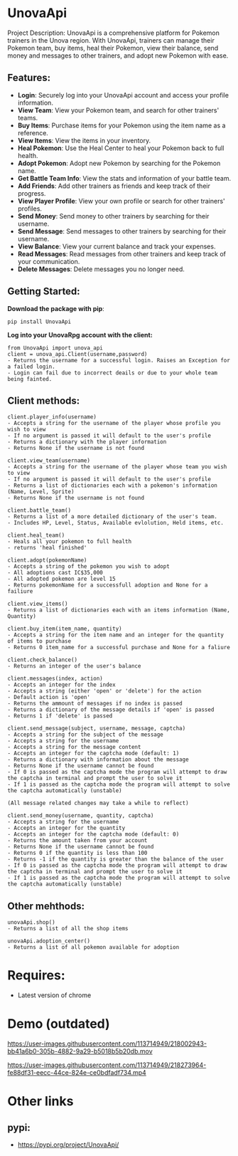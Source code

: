# UnovaApi
Project Description:
UnovaApi is a comprehensive platform for Pokemon trainers in the Unova region. With UnovaApi, trainers can manage their Pokemon team, buy items, heal their Pokemon, view their balance, send money and messages to other trainers, and adopt new Pokemon with ease.

## Features:

- **Login**: Securely log into your UnovaApi account and access your profile information.
- **View Team**: View your Pokemon team, and search for other trainers' teams.
- **Buy Items**: Purchase items for your Pokemon using the item name as a reference.
- **View Items**: View the items in your inventory.
- **Heal Pokemon**: Use the Heal Center to heal your Pokemon back to full health.
- **Adopt Pokemon**: Adopt new Pokemon by searching for the Pokemon name.
- **Get Battle Team Info**: View the stats and information of your battle team.
- **Add Friends**: Add other trainers as friends and keep track of their progress.
- **View Player Profile**: View your own profile or search for other trainers' profiles.
- **Send Money**: Send money to other trainers by searching for their username.
- **Send Message**: Send messages to other trainers by searching for their username.
- **View Balance**: View your current balance and track your expenses.
- **Read Messages**: Read messages from other trainers and keep track of your communication.
- **Delete Messages**: Delete messages you no longer need.

## Getting Started:
**Download the package with pip**:
```
pip install UnovaApi
```

**Log into your UnovaRpg account with the client:**
```
from UnovaApi import unova_api
client = unova_api.Client(username,password)
- Returns the username for a successful login. Raises an Exception for a failed login.
- Login can fail due to incorrect deails or due to your whole team being fainted.
```
## Client methods:
```
client.player_info(username)
- Accepts a string for the username of the player whose profile you wish to view
- If no argument is passed it will default to the user's profile
- Returns a dictionary with the player information
- Returns None if the username is not found

client.view_team(username)
- Accepts a string for the username of the player whose team you wish to view
- If no argument is passed it will default to the user's profile
- Returns a list of dictionaries each with a pokemon's information (Name, Level, Sprite)
- Returns None if the username is not found

client.battle_team()
- Returns a list of a more detailed dictionary of the user's team.
- Includes HP, Level, Status, Available evlolution, Held items, etc.

client.heal_team()
- Heals all your pokemon to full health
- returns 'heal finished'

client.adopt(pokemonName)
- Accepts a string of the pokemon you wish to adopt
- All adoptions cast IC$35,000
- All adopted pokemon are level 15
- Returns pokemonName for a successfull adoption and None for a failiure

client.view_items()
- Returns a list of dictionaries each with an items information (Name, Quantity)

client.buy_item(item_name, quantity)
- Accepts a string for the item name and an integer for the quantity of items to purchase
- Returns 0 item_name for a successful purchase and None for a faliure

client.check_balance()
- Returns an integer of the user's balance

client.messages(index, action)
- Accepts an integer for the index
- Accepts a string (either 'open' or 'delete') for the action
- Default action is 'open'
- Returns the ammount of messages if no index is passed
- Returns a dictionary of the message details if 'open' is passed
- Returns 1 if 'delete' is passed

client.send_message(subject, username, message, captcha)
- Accepts a string for the subject of the message
- Accepts a string for the username
- Accepts a string for the message content
- Accepts an integer for the captcha mode (default: 1)
- Returns a dictionary with information about the message
- Returns None if the username cannot be found
- If 0 is passed as the captcha mode the program will attempt to draw the captcha in terminal and prompt the user to solve it
- If 1 is passed as the captcha mode the program will attempt to solve the captcha automatically (unstable)

(All message related changes may take a while to reflect)

client.send_money(username, quantity, captcha)
- Accepts a string for the username
- Accepts an integer for the quantity
- Accepts an integer for the captcha mode (default: 0)
- Returns the amount taken from your account
- Returns None if the username cannot be found
- Returns 0 if the quantity is less than 100
- Returns -1 if the quantity is greater than the balance of the user
- If 0 is passed as the captcha mode the program will attempt to draw the captcha in terminal and prompt the user to solve it
- If 1 is passed as the captcha mode the program will attempt to solve the captcha automatically (unstable)
```

## Other mehthods:
```
unovaApi.shop()
- Returns a list of all the shop items

unovaApi.adoption_center()
- Returns a list of all pokemon available for adoption
```

# Requires:
- Latest version of chrome

# Demo (outdated)
https://user-images.githubusercontent.com/113714949/218002943-bb41a6b0-305b-4882-9a29-b5018b5b20db.mov


https://user-images.githubusercontent.com/113714949/218273964-fe88df31-eecc-44ce-824e-ce0bdfadf734.mp4



# Other links
## pypi:
- https://pypi.org/project/UnovaApi/


